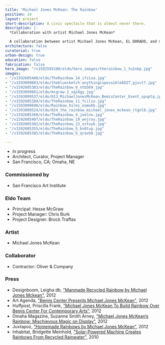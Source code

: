 ```yaml
---
title: 'Michael Jones McKean: The Rainbow'
position: 14
layout: project
short-description: A civic spectacle that is almost never there.
description: |-
  *Collaboration with artist Michael Jones McKean*

  A collaboration between artist Michael Jones McKean, EL DORADO, and multiple engineers, The Rainbow generates actual prismatic rainbows at civic scale from recycled water. In the context of a global water crisis, The Rainbow ignites public imagination and advances popular understanding and acceptance of water recycling. The project’s impact can be measured on multiple fronts: as highly personal and collective artistic experiences for a broad public, and as a utilitarian and progressive model of water reclamation and reuse —underscoring the instrumental value of embedding artists’ perspectives within the most urgent and seemingly intractable challenges of our time. The Rainbow is a project whose legacy spans art, urban design, and multiple cities, and opens new possibilities for an aspirational approach to ecology, infrastructure, and public engagement.
architecture: false
curatorial: true
urban-design: true
education: false
fabrication: false
hero_image: "/v1592593100/eldo/hero_images/therainbow_1_tu2sbp.jpg"
images:
- "/v1592605408/eldo/TheRainbow_14_ifzixa.jpg"
- "/v1593099683/eldo/thebluesketch-anythingispossibleEDIT_gjuct7.jpg"
- "/v1592605383/eldo/TheRainbow_8_ntb569.jpg"
- "/v1593099661/eldo/mcgraw-2_xqi6gy.jpg"
- "/v1593099537/eldo/013_MichaelJonesMcKean_BemisCenter_Event_opuptq.jpg"
- "/v1592605384/eldo/TheRainbow_11_fcilzu.jpg"
- "/v1593099696/eldo/Rainbow_hires_eamo6b.jpg"
- "/v1593099524/eldo/024_the_rainbow_michael_jones_mckean_rtgnl8.jpg"
- "/v1592605360/eldo/TheRainbow_4_joelno.jpg"
- "/v1592605407/eldo/TheRainbow_19_wnjroy.jpg"
- "/v1592605382/eldo/TheRainbow_13_xztuyb.jpg"
- "/v1592605355/eldo/TheRainbow_5_bn0tup.jpg"
- "/v1592605385/eldo/TheRainbow_6_qravb8.jpg"

---
```

* In progress
* Architect, Curator, Project Manager
* San Francisco, CA; Omaha, NE

### Commissioned by

* San Francisco Art Institute

### Eldo Team

* Principal: Hesse McGraw
* Project Manager: Chris Burk
* Project Designer: Brock Traffas

### Artist

* Michael Jones McKean

### Collaborator

* Contractor: Oliver & Company

### Press

* Designboom, Leigha db, ["Manmade Recycled Rainbow by Michael Jones Mckean"](https://www.designboom.com/art/manmade-recycled-rainbow-by-michael-jones-mckean/ "Manmade Recycled Rainbow by Michael Jones Mckean"), 2012
* Art Agenda, ["Bemis Center Presents Michael Jones McKean"](https://www.art-agenda.com/announcements/275013/inner-ear-vision-sound-as-medium "Bemis Center Presents Michael Jones McKean"), 2012
* Huffpost, Priscilla Frank, ["Michael Jones McKean To Build Rainbow Over Bemis Center For Contemporary Arts"](https://www.huffpost.com/entry/michael-jones-mckean_n_1539378 "Michael Jones McKean To Build Rainbow Over Bemis Center For Contemporary Arts"), 2012
* Omaha Magazine, Suzanne Smith Arney, ["Michael Jones McKean’s Rainbow: Mischievous Magic on Display"](https://omahamagazine.com/articles/michael-jones-mckeans-rainbow/ "Michael Jones McKean’s Rainbow: Mischievous Magic on Display"), 2012
* Juxtapoz, ["Homemade Rainbows by Michael Jones McKean"](https://www.juxtapoz.com/news/homemade-rainbows-by-michael-jones-mckean/ "Homemade Rainbows by Michael Jones McKean"), 2012
* Inhabitat, Bridgette Meinhold, ["Solar-Powered Machine Creates Rainbows From Recycled Rainwater"](https://inhabitat.com/solar-powered-machine-creates-rainbows-from-recycled-rainwater/michael-jones-mckean-rainbow-9 "Solar-Powered Machine Creates Rainbows From Recycled Rainwater"), 2010